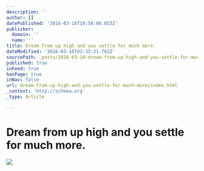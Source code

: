 ```yaml
---
description: ''
author: []
datePublished: '2016-03-16T10:58:06.053Z'
publisher:
  domain: ''
  name: ''
title: Dream from up high and you settle for much more.
dateModified: '2016-03-16T01:33:21.762Z'
sourcePath: _posts/2016-03-16-dream-from-up-high-and-you-settle-for-much-more.md
published: true
inFeed: true
hasPage: true
inNav: false
url: dream-from-up-high-and-you-settle-for-much-more/index.html
_context: 'http://schema.org'
_type: Article

---
```

# Dream from up high and you settle for much more.
![](https://the-grid-user-content.s3-us-west-2.amazonaws.com/ec331507-167c-4dbe-907a-75e75b4ad2c0.png)